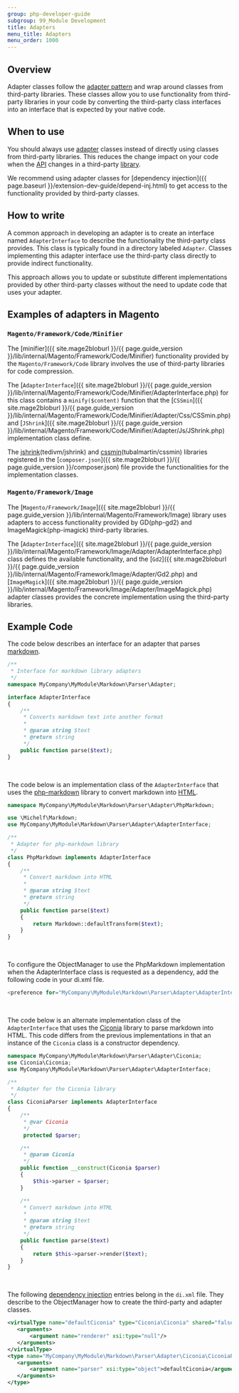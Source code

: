 ```yaml
---
group: php-developer-guide
subgroup: 99_Module Development
title: Adapters
menu_title: Adapters
menu_order: 1000
---
```


## Overview

Adapter classes follow the [adapter pattern](https://en.wikipedia.org/wiki/Adapter_pattern) and wrap around classes from third-party libraries.
These classes allow you to use functionality from third-party libraries in your code by converting the third-party class interfaces into an interface that is expected by your native code.

## When to use

You should always use [adapter](https://glossary.magento.com/adapter) classes instead of directly using classes from third-party libraries.
This reduces the change impact on your code when the [API](https://glossary.magento.com/api) changes in a third-party [library](https://glossary.magento.com/library).

We recommend using adapter classes for [dependency injection]({{ page.baseurl }}/extension-dev-guide/depend-inj.html) to get access to the functionality provided by third-party classes.

## How to write

A common approach in developing an adapter is to create an interface named `AdapterInterface` to describe the functionality the third-party class provides.
This class is typically found in a directory labeled `Adapter`.
Classes implementing this adapter interface use the third-party class directly to provide indirect functionality.

This approach allows you to update or substitute different implementations provided by other third-party classes without the need to update code that uses your adapter.

## Examples of adapters in Magento

### `Magento/Framework/Code/Minifier`

The [minifier]({{ site.mage2bloburl }}/{{ page.guide_version }}/lib/internal/Magento/Framework/Code/Minifier) functionality provided by the `Magento/Framework/Code` library involves the use of third-party libraries for code compression.

The [`AdapterInterface`]({{ site.mage2bloburl }}/{{ page.guide_version }}/lib/internal/Magento/Framework/Code/Minifier/AdapterInterface.php) for this class contains a `minify($content)` function that the [`CSSmin`]({{ site.mage2bloburl }}/{{ page.guide_version }}/lib/internal/Magento/Framework/Code/Minifier/Adapter/Css/CSSmin.php) and [`JShrink`]({{ site.mage2bloburl }}/{{ page.guide_version }}/lib/internal/Magento/Framework/Code/Minifier/Adapter/Js/JShrink.php) implementation class define.

The [jshrink](https://github.com/tedious/JShrink)(tedivm/jshrink) and [cssmin](https://github.com/tubalmartin/YUI-CSS-compressor-PHP-port)(tubalmartin/cssmin) libraries registered in the [`composer.json`]({{ site.mage2bloburl }}/{{ page.guide_version }}/composer.json) file provide the functionalities for the implementation classes.

### `Magento/Framework/Image`

The [`Magento/Framework/Image`]({{ site.mage2bloburl }}/{{ page.guide_version }}/lib/internal/Magento/Framework/Image) library uses adapters to access functionality provided by GD(php-gd2) and ImageMagick(php-imagick) third-party libraries.

The [`AdapterInterface`]({{ site.mage2bloburl }}/{{ page.guide_version }}/lib/internal/Magento/Framework/Image/Adapter/AdapterInterface.php) class defines the available functionality, and the [`Gd2`]({{ site.mage2bloburl }}/{{ page.guide_version }}/lib/internal/Magento/Framework/Image/Adapter/Gd2.php) and [`ImageMagick`]({{ site.mage2bloburl }}/{{ page.guide_version }}/lib/internal/Magento/Framework/Image/Adapter/ImageMagick.php) adapter classes provides the concrete implementation using the third-party libraries.

## Example Code

The code below describes an interface for an adapter that parses [markdown](https://glossary.magento.com/markdown).

```php
/**
 * Interface for markdown library adapters
 */
namespace MyCompany\MyModule\Markdown\Parser\Adapter;

interface AdapterInterface
{
    /**
     * Converts markdown text into another format
     *
     * @param string $text
     * @return string
     */
    public function parse($text);
}
```

<br/>

The code below is an implementation class of the `AdapterInterface` that uses the [php-markdown](https://github.com/michelf/php-markdown) library to convert markdown into [HTML](https://glossary.magento.com/html).

```php
namespace MyCompany\MyModule\Markdown\Parser\Adapter\PhpMarkdown;

use \Michelf\Markdown;
use MyCompany\MyModule\Markdown\Parser\Adapter\AdapterInterface;

/**
 * Adapter for php-markdown library
 */
class PhpMarkdown implements AdapterInterface
{
    /**
     * Convert markdown into HTML
     *
     * @param string $text
     * @return string
     */
    public function parse($text)
    {
        return Markdown::defaultTransform($text);
    }
}
```

<br/>

To configure the ObjectManager to use the PhpMarkdown implementation when the AdapterInterface class is requested as a dependency, add the following code in your di.xml file.

```php
<preference for="MyCompany\MyModule\Markdown\Parser\Adapter\AdapterInterface" type="MyCompany\MyModule\Markdown\Parser\Adapter\PhpMarkdown\PhpMarkdown" />
```

<br/>

The code below is an alternate implementation class of the `AdapterInterface` that uses the [Ciconia](https://github.com/kzykhys/Ciconia) library to parse markdown into HTML.
This code differs from the previous implementations in that an instance of the `Ciconia` class is a constructor dependency.

```php
namespace MyCompany\MyModule\Markdown\Parser\Adapter\Ciconia;
use Ciconia\Ciconia;
use MyCompany\MyModule\Markdown\Parser\Adapter\AdapterInterface;

/**
 * Adapter for the Ciconia library
 */
class CiconiaParser implements AdapterInterface
{
    /**
     * @var Ciconia
     */
     protected $parser;

    /**
     * @param Ciconia
     */
    public function __construct(Ciconia $parser)
    {
        $this->parser = $parser;
    }

    /**
     * Convert markdown into HTML
     *
     * @param string $text
     * @return string
     */
    public function parse($text)
    {
        return $this->parser->render($text);
    }
}
```

<br/>

The following [dependency injection](https://glossary.magento.com/dependency-injection) entries belong in the `di.xml` file.
They describe to the ObjectManager how to create the third-party and adapter classes.

```xml
<virtualType name="defaultCiconia" type="Ciconia\Ciconia" shared="false">
   <arguments>
       <argument name="renderer" xsi:type="null"/>
   </arguments>
</virtualType>
<type name="MyCompany\MyModule\Markdown\Parser\Adapter\Ciconia\CiconiaParser">
   <arguments>
       <argument name="parser" xsi:type="object">defaultCiconia</argument>
   </arguments>
</type>
```
